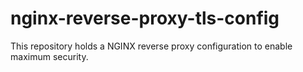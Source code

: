 # nginx-reverse-proxy-tls-config
This repository holds a NGINX reverse proxy configuration to enable maximum security.
